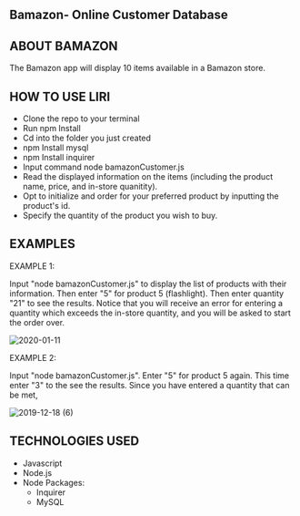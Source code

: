 ## Bamazon- Online Customer Database

## ABOUT BAMAZON
The Bamazon app will display 10 items available in a Bamazon store.

## HOW TO USE LIRI

* Clone the repo to your terminal
* Run npm Install
* Cd into the folder you just created
* npm Install mysql
* npm Install inquirer
* Input command node bamazonCustomer.js
* Read the displayed information on the items (including the product name, price, and in-store quanitity).
* Opt to initialize and order for your preferred product by inputting the product's id.
* Specify the quantity of the product you wish to buy.

## EXAMPLES

EXAMPLE 1:

Input "node bamazonCustomer.js" to display the list of products with their information. Then enter "5" for product 5 (flashlight). Then enter quantity "21" to see the results. Notice that you will receive an error for entering a quantity which exceeds the in-store quantity, and you will be asked to start the order over.


![2020-01-11](https://user-images.githubusercontent.com/55059602/72210303-d73f6080-347e-11ea-8a06-83e86252f138.png)


EXAMPLE 2:

Input "node bamazonCustomer.js". Enter "5" for product 5 again. This time enter "3" to the see the results. Since you have entered a quantity that can be met, 

![2019-12-18 (6)](https://user-images.githubusercontent.com/55059602/71145227-79ed2200-21e6-11ea-8dd3-940352e7edef.png)


## TECHNOLOGIES USED

* Javascript
* Node.js
* Node Packages:
    * Inquirer
    * MySQL